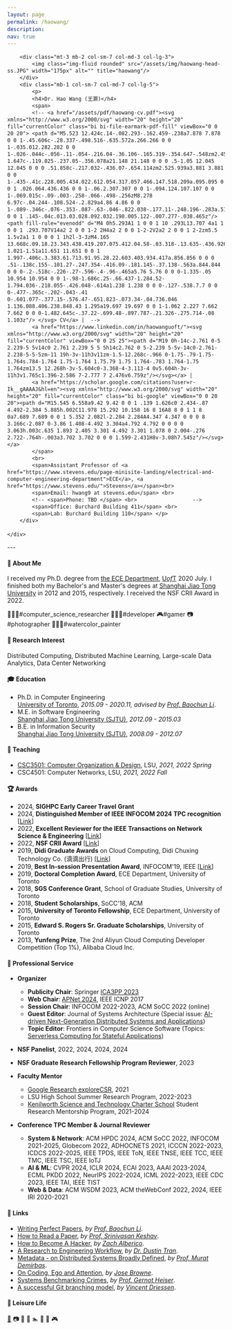 ```yaml
---
layout: page
permalink: /haowang/
description:
nav: true
---
```



<!-- <div style="
        float: left;
        margin-right: 40px;
        background-image: url('images/Hao_Wang.png');      
        background-size: 100% auto;
        width: 160px;
        height: 149px;" />
        </div> -->

<!-- <div style="float: left;
        margin-top: 0px;">
        <span><a href="haowang-cv.pdf">CV</a> | <a href="https://scholar.google.com/citations?user=r-Ik__gAAAAJ&hl=en">Google Scholar</a></span><br />
        <span>Email: haowang at lsu.edu</span><br />
        <span>Phone: +1 (225) 578-7510</span><br />
        <span><a href="https://www.lsu.edu/eng/cse/about/general/index.php">Division of Computer Science & Engineering</a>, <a href="https://www.lsu.edu/index.php">LSU</a></span><br />
        <span>Office: 3272X Patrick F. Taylor Hall</span><br />
        <span>Address: Baton Rouge, Louisiana 70803, USA<span/>
        </div> -->

<div class="container">
    <div class="row">
        
        <div class="mt-3 mb-2 col-sm-7 col-md-3 col-lg-3">
            <img class="img-fluid rounded" src="/assets/img/haowang-head-ss.JPG" width="175px" alt="" title="haowang"/>
        </div>
        <div class="mb-1 col-sm-7 col-md-7 col-lg-5">
            <p>
            <h4>Dr. Hao Wang (王灏)</h4>
            <span>
            <!-- <a href="/assets/pdf/haowang-cv.pdf"><svg xmlns="http://www.w3.org/2000/svg" width="20" height="20" fill="currentColor" class="bi bi-file-earmark-pdf-fill" viewBox="0 0 20 20"> <path d="M5.523 12.424c.14-.082.293-.162.459-.238a7.878 7.878 0 0 1-.45.606c-.28.337-.498.516-.635.572a.266.266 0 0 1-.035.012.282.282 0 0 1-.026-.044c-.056-.11-.054-.216.04-.36.106-.165.319-.354.647-.548zm2.455-1.647c-.119.025-.237.05-.356.078a21.148 21.148 0 0 0 .5-1.05 12.045 12.045 0 0 0 .51.858c-.217.032-.436.07-.654.114zm2.525.939a3.881 3.881 0 0 1-.435-.41c.228.005.434.022.612.054.317.057.466.147.518.209a.095.095 0 0 1 .026.064.436.436 0 0 1-.06.2.307.307 0 0 1-.094.124.107.107 0 0 1-.069.015c-.09-.003-.258-.066-.498-.256zM8.278 6.97c-.04.244-.108.524-.2.829a4.86 4.86 0 0 1-.089-.346c-.076-.353-.087-.63-.046-.822.038-.177.11-.248.196-.283a.517.517 0 0 1 .145-.04c.013.03.028.092.032.198.005.122-.007.277-.038.465z"/> <path fill-rule="evenodd" d="M4 0h5.293A1 1 0 0 1 10 .293L13.707 4a1 1 0 0 1 .293.707V14a2 2 0 0 1-2 2H4a2 2 0 0 1-2-2V2a2 2 0 0 1 2-2zm5.5 1.5v2a1 1 0 0 0 1 1h2l-3-3zM4.165 13.668c.09.18.23.343.438.419.207.075.412.04.58-.03.318-.13.635-.436.926-.786.333-.401.683-.927 1.021-1.51a11.651 11.651 0 0 1 1.997-.406c.3.383.61.713.91.95.28.22.603.403.934.417a.856.856 0 0 0 .51-.138c.155-.101.27-.247.354-.416.09-.181.145-.37.138-.563a.844.844 0 0 0-.2-.518c-.226-.27-.596-.4-.96-.465a5.76 5.76 0 0 0-1.335-.05 10.954 10.954 0 0 1-.98-1.686c.25-.66.437-1.284.52-1.794.036-.218.055-.426.048-.614a1.238 1.238 0 0 0-.127-.538.7.7 0 0 0-.477-.365c-.202-.043-.41 0-.601.077-.377.15-.576.47-.651.823-.073.34-.04.736.046 1.136.088.406.238.848.43 1.295a19.697 19.697 0 0 1-1.062 2.227 7.662 7.662 0 0 0-1.482.645c-.37.22-.699.48-.897.787-.21.326-.275.714-.08 1.103z"/> </svg> CV</a> |  -->
            <a href="https://www.linkedin.com/in/haowanguoft/"><svg xmlns="http://www.w3.org/2000/svg" width="20" height="20" fill="currentColor" viewBox="0 0 25 25"><path d="M19 0h-14c-2.761 0-5 2.239-5 5v14c0 2.761 2.239 5 5 5h14c2.762 0 5-2.239 5-5v-14c0-2.761-2.238-5-5-5zm-11 19h-3v-11h3v11zm-1.5-12.268c-.966 0-1.75-.79-1.75-1.764s.784-1.764 1.75-1.764 1.75.79 1.75 1.764-.783 1.764-1.75 1.764zm13.5 12.268h-3v-5.604c0-3.368-4-3.113-4 0v5.604h-3v-11h3v1.765c1.396-2.586 7-2.777 7 2.476v6.759z"/></svg></a> | 
            <a href="https://scholar.google.com/citations?user=r-Ik__gAAAAJ&hl=en"><svg xmlns="http://www.w3.org/2000/svg" width="20" height="20" fill="currentColor" class="bi bi-google" viewBox="0 0 20 20"><path d="M15.545 6.558a9.42 9.42 0 0 1 .139 1.626c0 2.434-.87 4.492-2.384 5.885h.002C11.978 15.292 10.158 16 8 16A8 8 0 1 1 8 0a7.689 7.689 0 0 1 5.352 2.082l-2.284 2.284A4.347 4.347 0 0 0 8 3.166c-2.087 0-3.86 1.408-4.492 3.304a4.792 4.792 0 0 0 0 3.063h.003c.635 1.893 2.405 3.301 4.492 3.301 1.078 0 2.004-.276 2.722-.764h-.003a3.702 3.702 0 0 0 1.599-2.431H8v-3.08h7.545z"/></svg></a> 
            </span> 
            <br>
            <span>Assistant Professor of <a href="https://www.stevens.edu/page-minisite-landing/electrical-and-computer-engineering-department">ECE</a>, <a href="https://www.stevens.edu/">Stevens</a></span><br>                
            <span>Email: hwang9 at stevens.edu</span> <br>
            <!-- <span>Phone: TBD </span> <br>                  -->
            <span>Office: Burchard Building 411</span> <br> 
            <span>Lab: Burchard Building 110</span> </p>
        </div>

    </div>
</div>
---

#### :runner: About Me
I received my Ph.D. degree from <a href="https://www.ece.utoronto.ca/">the ECE Department</a>, <a href="https://www.utoronto.ca">U<i>of</i>T</a> 2020 July. I finished both my Bachelor's and Master's degrees at <a href="https://www.sjtu.edu.cn">Shanghai Jiao Tong University</a> in 2012 and 2015, respectively. I received the NSF CRII Award in 2022. 
<!-- <br/>We have available Ph.D. positions.  >>> <a href="https://intellisys.haow.ca/joinus/"><u>Join us</u></a> at <a href="https://intellisys.haow.ca"><img src="/assets/img/isl-logo-white.svg" alt="lab-logo" height="25px" style="margin-bottom: -7px;" /> IntelliSys Lab</a> ! -->

👨🏻‍🔬#computer_science_researcher 👨🏻‍💻#developer 🎮#gamer 📷#photographer 👨🏻‍🎨#watercolor_painter 

<!-- <h3><a name="designer-templates" class="anchor"><span class="octicon octicon-link"></span></a>Research Interest</h3> -->
<!-- <br> -->

#### :telescope: Research Interest
Distributed Computing, Distributed Machine Learning, Large-scale Data Analytics, Data Center Networking

#### :mortar_board: Education
<ul>
    <li>Ph.D. in Computer Engineering <br /> 
    <a href="https://www.utoronto.ca">University of Toronto</a>, <i>2015.09 - 2020.11, advised by <a href="https://iqua.ece.toronto.edu/bli/index.html">Prof. Baochun Li</a></i>.</li>
    <li>M.E. in Software Engineering <br /> 
    <a href="https://www.sjtu.edu.cn">Shanghai Jiao Tong University (SJTU)</a>, <i>2012.09 - 2015.03</i></li>
    <li>B.E. in Information Security <br /> 
    <a href="https://www.sjtu.edu.cn">Shanghai Jiao Tong University (SJTU)</a>, <i>2008.09 - 2012.07</i></li>
</ul>




<!-- <h3><a name="designer-templates" class="anchor"><span class="octicon octicon-link"></span></a>Teaching Assistant</h3>
<ul>
    <li>CSC 458: Computer Networks (by Prof. Yashar Ganjali). <i>2015-2016 Fall</i></li>
    <li>ECE 344: Operating Systems (by Prof. Ashvin Goel). <i>2016 Fall</i></li>
    <li>CSC 343: Introduction to Databases (by Dr. Marina Barsky). <i>2016 Summer</i></li>
    <li>ECE 353: Systems Software (by Prof. Baochun Li). <i>2016-2020 Winter</i></li>
    <li>CSC 444: Software Engineering I (by Prof. Michael Stumm). <i>2017-2019 Fall</i></li>
    <li>CSC 369: Operating Systems (by Dr. Sina Meraji). <i>2017 Summer</i></li>          
    <li>CSC 454: Computer Systems Programming (by Prof. Michael Stumm and Prof. Ding Yuan). <i>2018 Fall</i></li>
    <li>ESC 499: Engineering Science Thesis (Students: Zhongyang Xiao and Luyuan Chen). <i>2016.10-2017.04</i></li>
    <li>ESC 499: Engineering Science Thesis (Students: Haobo Ding and Yudian Shi). <i>2018.10-2019.04</i></li>  
    <li>ECE 2500: Master of Engineering Project (Students: Zhixuan Wang). <i>2020.04-2020.09</i></li>  
</ul> -->
#### :triangular_ruler: Teaching
<ul>
    <li><a href="https://www.haow.ca/csc3501/">CSC3501: Computer Organization & Design</a>, LSU, <i>2021, 2022 Spring</i></li>
    <li>CSC4501: Computer Networks, LSU, <i>2021, 2022 Fall</i></li>
</ul>

<!-- #### Mentoring
<ul>
    <li>ESC 499: Engineering Science Thesis, Zhongyang Xiao and Luyuan Chen, <i>2016.10-2017.04</i></li>
    <li>ESC 499: Engineering Science Thesis, Haobo Ding and Yudian Shi, <i>2018.10-2019.04</i></li> 
    <li>Undergraduate Summer Intern, Zakhary Kaplan, <i>2019.04-2019.08</i></li>
    <li>ESC 499: Engineering Science Thesis, Maliha Islam, <i>2019.10-2020.04</i></li>  
    <li>ECE 2500: Master of Engineering Project, Zhixuan Wang, <i>2020.04-2020.09</i></li>
</ul> -->


#### :trophy: Awards
<ul>
    <li>2024, <strong>SIGHPC Early Career Travel Grant</strong></li>
    <li>2024, <strong>Distinguished Member of IEEE INFOCOM 2024 TPC recognition</strong> [<a href="/assets/pdf/2024_DTPC_certificate_FK-SK.pdf">Link</a>]</li>
    <li>2022, <strong>Excellent Reviewer for the IEEE Transactions on Network Science & Engineering</strong> [<a href="/assets/pdf/tnse-excellent-reviewer.pdf">Link</a>]</li>
    <li>2022, <strong>NSF CRII Award</strong> [<a href="https://www.nsf.gov/awardsearch/showAward?AWD_ID=2153502">Link</a>]</li>
    <li>2019, <strong>Didi Graduate Awards</strong> on Cloud Computing, Didi Chuxing Technology Co. (滴滴出行) [<a href="/assets/pdf/didi_award.pdf">Link</a>]</li>
    <li>2019, <strong>Best In-session Presentation Award</strong>, INFOCOM'19, IEEE [<a href="/assets/pdf/6-E-2019_Best_In_session_Presentation_Certificate.pdf">Link</a>]</li>
    <li>2019, <strong>Doctoral Completion Award</strong>, ECE Department, University of Toronto</li>
    <li>2018, <strong>SGS Conference Grant</strong>, School of Graduate Studies, University of Toronto</li>
    <li>2018, <strong>Student Scholarships</strong>, SoCC'18, ACM</li>
    <li>2015, <strong>University of Toronto Fellowship</strong>, ECE Department, University of Toronto </li>
    <li>2015, <strong>Edward S. Rogers Sr. Graduate Scholarships</strong>, University of Toronto </li>
    <li>2013, <strong>Yunfeng Prize</strong>, The 2nd Aliyun Cloud Computing Developer Competition (Top 1%), Alibaba Cloud Inc. </li>
    <!--<li>2012, <strong>Second-Class Post Graduate Scholarship</strong>, Shanghai Jiao Tong University </li>      -->
    <!--<li>2011, <strong>The 3rd Prize</strong>, The 4th National College Information Security Contest </li>       -->
    <!--<li>2009, <strong>Second-Class Academic Excellence Scholarship</strong>, Shanghai Jiao Tong University </li>-->
</ul>


#### :speech_balloon: Professional Service

* **Organizer**
    * **Publicity Chair**: Springer [ICA3PP 2023](http://tjutanklab.com/ica3pp2023/home.html)
    * **Web Chair**: [APNet 2024](https://conferences.sigcomm.org/events/apnet2024/), IEEE ICNP 2017
    * **Session Chair**: INFOCOM 2022-2023, ACM SoCC 2022 (online)
    * **Guest Editor**: Journal of Systems Architecture (Special issue: [AI-driven Next-Generation Distributed Systems and Applications](https://www.sciencedirect.com/journal/journal-of-systems-architecture/about/call-for-papers))
    * **Topic Editor**: Frontiers in Computer Science Software (Topics: [Serverless Computing for Stateful Applications](https://www.frontiersin.org/research-topics/65081/serverless-computing-for-stateful-applications))

* **NSF Panelist**, 2022, 2024, 2024, 2024
* **NSF Graduate Research Fellowship Program Reviewer**, 2023
    <!-- * ****: National Science Foundation Core Program Panel 2022 -->
    <!-- <li><strong>Shadow PC Member</strong>, ACM EuroSys Conference, 2021</li> -->
* **Faculty Mentor**
    * <a href="https://workshoputrgv.github.io/google.explorecsr.html">Google Research exploreCSR</a>, 2021
    * LSU High School Summer Research Program, 2022-2023
    * [Kenilworth Science and Technology Charter School](https://www.kenilworthschool.org) Student Research Mentorship Program, 2021-2024
* **Conference TPC Member &#38; Journal Reviewer** 
    * **System & Network**: ACM HPDC 2024, ACM SoCC 2022, INFOCOM 2021-2025, Globecom 2022, ADHOCNETS 2021, ICCCN 2022-2023, ICDCS 2022-2025, IEEE TPDS, IEEE ToN, IEEE TNSE, IEEE TCC, IEEE TMC, IEEE TSC, IEEE IoTJ
    * **AI & ML**: CVPR 2024, ICLR 2024, ECAI 2023, AAAI 2023-2024, ECML PKDD 2022, NeurIPS 2022-2024, ICML 2022-2023, IEEE CDC 2023, IEEE TAI, IEEE TIST
    * **Web & Data**: ACM WSDM 2023, ACM theWebConf 2022, 2024, IEEE IRI 2020-2021

<!-- #### :rocket: Projects
<ul>
    <li><strong>HDFS <code>putx</code> command</strong>, which specifies the data storage location in HDFS. <a href="https://github.com/chapter09/hadoop/tree/putx">[GitHub]</a></li>
    <li><strong>FLSim</strong>, a simulation framework for federated learning based on PyTorch. <a href="https://github.com/iQua/flsim">[GitHub]</a></li>
</ul> -->

#### :link: Links
<ul>
    <li><a href="https://www.bilibili.com/video/BV18v411n7mr?p=1&share_medium=iphone&share_plat=ios&share_source=WEIXIN_MONMENT&share_tag=s_i&timestamp=1626790733&unique_k=V8kWdj&share_times=1">Writing Perfect Papers</a>, <i>by <a href="https://iqua.ece.toronto.edu/bli/">Prof. Baochun Li</a></i>.</li>
    <li><a href="https://web.stanford.edu/class/ee384m/Handouts/HowtoReadPaper.pdf">How to Read a Paper</a>, <i>by <a href="https://svr-sk818-web.cl.cam.ac.uk/keshav/wiki/index.php/Main_Page">Prof. Srinivasan Keshav</a></i>.</li>
    <li><a href="https://zalberico.com/essay/2020/04/19/how-to-become-a-hacker.html">How to Become A Hacker</a>, <i>by <a href="https://zalberico.com">Zach Alberico</a></i>. </li>
    <li><a href="http://dustintran.com/blog/a-research-to-engineering-workflow">A Research to Engineering Workflow</a>, <i>by <a href="http://dustintran.com">Dr. Dustin Tran</a></i>.</li>
    <li><a href="https://muratbuffalo.blogspot.com/2020/02/the-art-of-powerful-questions.html">Metadata - on Distributed Systems Broadly Defined</a>, <i>by <a href="https://cse.buffalo.edu/~demirbas/">Prof. Murat Demirbas</a></i>.</li>
    <li><a href="https://josebrowne.com/on-coding-ego-and-attention/">On Coding, Ego and Attention</a>, <i>by <a href="https://josebrowne.com">Jose Browne</a></i>.</li>
    <li><a href="https://gernot-heiser.org/benchmarking-crimes.html">Systems Benchmarking Crimes</a>, <i>by <a href="https://gernot-heiser.org">Prof. Gernot Heiser</a></i>. </li>
    <li><a href="https://nvie.com/posts/a-successful-git-branching-model/">A successful Git branching model</a>, <i>by <a href="https://nvie.com/about/">Vincent Driessen</a></i>. </li>
</ul>

#### :dart: Leisure Life
<a href="https://zen.haow.us" target="_blank"> :art:</a> :camera: :book: :running: :swimmer: :bicyclist: :badminton: :video_game:
    <!-- <p align="right"><img id="foot-logo" alt="foot-logo" src="./images/wh_c.png" height="40px" /> </p> -->

<div class="row">
    <div class="col-sm col-lg-4 mt-3 mt-md-0">
      <a href="https://zen.haow.us" target="_blank"><img class="img-fluid rounded" src="{{ '/assets/img/tokyo.JPG' | relative_url }}" alt=""
        title="tokyo tower" /></a>
    </div>
    <div class="col-sm col-lg-4 mt-3 mt-md-0">
      <a href="https://zen.haow.us" target="_blank"><img class="img-fluid rounded" src="{{ '/assets/img/IMG_4447.JPG' | relative_url }}" alt=""
        title="island" /></a>
    </div>
    <div class="col-sm col-lg-4 mt-3 mt-md-0">
      <a href="https://zen.haow.us" target="_blank"><img class="img-fluid rounded" src="{{ '/assets/img/a-48.png' | relative_url }}" alt=""
        title="shanghai" /></a>
    </div>
</div>
  <!-- <div class="caption">
    Tower Dr., LSU Campus (shot by Dr. Hao Wang | Leica M240 | Summicron-M 1:2/35 ASPH)
  </div> -->